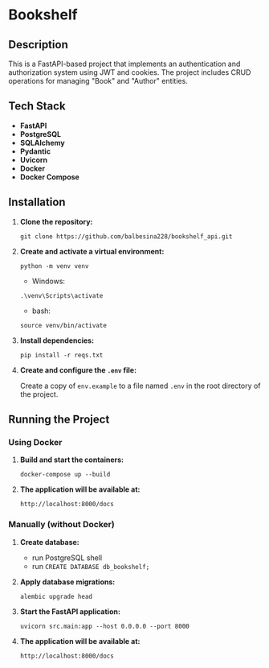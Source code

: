 # Bookshelf

## Description

This is a FastAPI-based project that implements an authentication and authorization system using JWT and cookies. The
project includes CRUD operations for managing "Book" and "Author" entities.

## Tech Stack

- **FastAPI**
- **PostgreSQL**
- **SQLAlchemy**
- **Pydantic**
- **Uvicorn**
- **Docker**
- **Docker Compose**

## Installation

1. **Clone the repository:**

    ```
    git clone https://github.com/balbesina228/bookshelf_api.git
    ```

2. **Create and activate a virtual environment:**

    ```
    python -m venv venv
    ```

    - Windows:
    ```
    .\venv\Scripts\activate
    ```
    - bash:
    ```
    source venv/bin/activate
    ```

3. **Install dependencies:**

    ```
    pip install -r reqs.txt
    ```

4. **Create and configure the `.env` file:**

   Create a copy of `env.example` to a file named `.env` in the root directory of the project.

## Running the Project

### Using Docker

1. **Build and start the containers:**

    ```
    docker-compose up --build
    ```

2. **The application will be available at:**

    ```
    http://localhost:8000/docs
    ```

### Manually (without Docker)

1. **Create database:**

    - run PostgreSQL shell
    - run `CREATE DATABASE db_bookshelf;`

2. **Apply database migrations:**

    ```
    alembic upgrade head
    ```

3. **Start the FastAPI application:**

    ```
    uvicorn src.main:app --host 0.0.0.0 --port 8000
    ```

4. **The application will be available at:**

    ```
    http://localhost:8000/docs
    ```